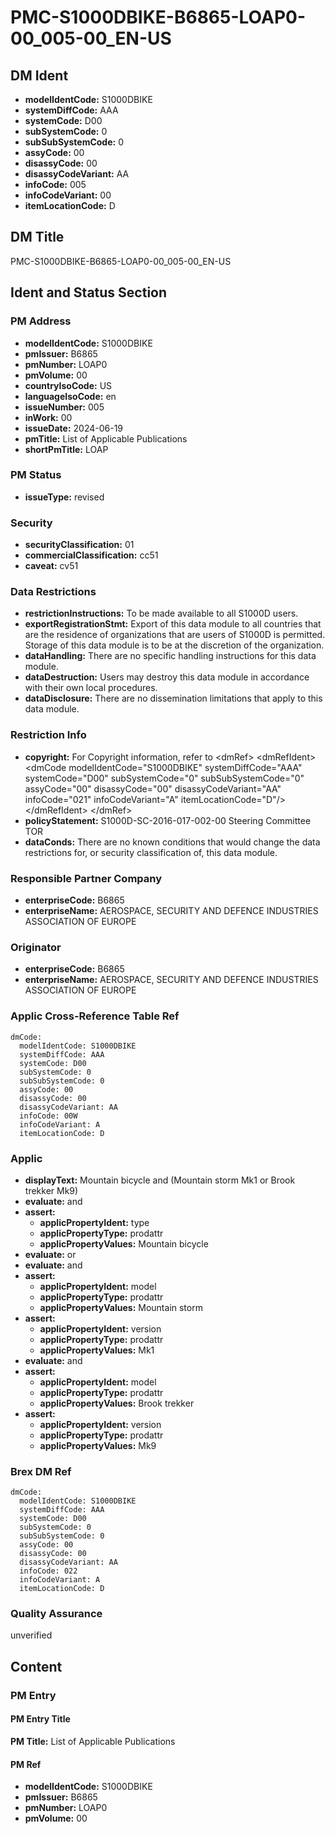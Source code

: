 # PMC-S1000DBIKE-B6865-LOAP0-00_005-00_EN-US

## DM Ident

*   **modelIdentCode:** S1000DBIKE
*   **systemDiffCode:** AAA
*   **systemCode:** D00
*   **subSystemCode:** 0
*   **subSubSystemCode:** 0
*   **assyCode:** 00
*   **disassyCode:** 00
*   **disassyCodeVariant:** AA
*   **infoCode:** 005
*   **infoCodeVariant:** 00
*   **itemLocationCode:** D

## DM Title

PMC-S1000DBIKE-B6865-LOAP0-00_005-00_EN-US

## Ident and Status Section

### PM Address

*   **modelIdentCode:** S1000DBIKE
*   **pmIssuer:** B6865
*   **pmNumber:** LOAP0
*   **pmVolume:** 00
*   **countryIsoCode:** US
*   **languageIsoCode:** en
*   **issueNumber:** 005
*   **inWork:** 00
*   **issueDate:** 2024-06-19
*   **pmTitle:** List of Applicable Publications
*   **shortPmTitle:** LOAP

### PM Status

*   **issueType:** revised

### Security

*   **securityClassification:** 01
*   **commercialClassification:** cc51
*   **caveat:** cv51

### Data Restrictions

*   **restrictionInstructions:** To be made available to all S1000D users.
*   **exportRegistrationStmt:** Export of this data module to all countries that are the residence of organizations that are users of S1000D is permitted. Storage of this data module is to be at the discretion of the organization.
*   **dataHandling:** There are no specific handling instructions for this data module.
*   **dataDestruction:** Users may destroy this data module in accordance with their own local procedures.
*   **dataDisclosure:** There are no dissemination limitations that apply to this data module.

### Restriction Info

*   **copyright:** For Copyright information, refer to &lt;dmRef&gt; &lt;dmRefIdent&gt; &lt;dmCode modelIdentCode="S1000DBIKE" systemDiffCode="AAA" systemCode="D00" subSystemCode="0" subSubSystemCode="0" assyCode="00" disassyCode="00" disassyCodeVariant="AA" infoCode="021" infoCodeVariant="A" itemLocationCode="D"/> &lt;/dmRefIdent&gt; &lt;/dmRef&gt;
*   **policyStatement:** S1000D-SC-2016-017-002-00 Steering Committee TOR
*   **dataConds:** There are no known conditions that would change the data restrictions for, or security classification of, this data module.

### Responsible Partner Company

*   **enterpriseCode:** B6865
*   **enterpriseName:** AEROSPACE, SECURITY AND DEFENCE INDUSTRIES ASSOCIATION OF EUROPE

### Originator

*   **enterpriseCode:** B6865
*   **enterpriseName:** AEROSPACE, SECURITY AND DEFENCE INDUSTRIES ASSOCIATION OF EUROPE

### Applic Cross-Reference Table Ref

```
dmCode:
  modelIdentCode: S1000DBIKE
  systemDiffCode: AAA
  systemCode: D00
  subSystemCode: 0
  subSubSystemCode: 0
  assyCode: 00
  disassyCode: 00
  disassyCodeVariant: AA
  infoCode: 00W
  infoCodeVariant: A
  itemLocationCode: D
```

### Applic

*   **displayText:** Mountain bicycle and (Mountain storm Mk1 or Brook trekker Mk9)
*   **evaluate:** and
*   **assert:**
    *   **applicPropertyIdent:** type
    *   **applicPropertyType:** prodattr
    *   **applicPropertyValues:** Mountain bicycle
*   **evaluate:** or
*   **evaluate:** and
*   **assert:**
    *   **applicPropertyIdent:** model
    *   **applicPropertyType:** prodattr
    *   **applicPropertyValues:** Mountain storm
*   **assert:**
    *   **applicPropertyIdent:** version
    *   **applicPropertyType:** prodattr
    *   **applicPropertyValues:** Mk1
*   **evaluate:** and
*   **assert:**
    *   **applicPropertyIdent:** model
    *   **applicPropertyType:** prodattr
    *   **applicPropertyValues:** Brook trekker
*   **assert:**
    *   **applicPropertyIdent:** version
    *   **applicPropertyType:** prodattr
    *   **applicPropertyValues:** Mk9

### Brex DM Ref

```
dmCode:
  modelIdentCode: S1000DBIKE
  systemDiffCode: AAA
  systemCode: D00
  subSystemCode: 0
  subSubSystemCode: 0
  assyCode: 00
  disassyCode: 00
  disassyCodeVariant: AA
  infoCode: 022
  infoCodeVariant: A
  itemLocationCode: D
```

### Quality Assurance

unverified

## Content

### PM Entry

#### PM Entry Title

**PM Title:** List of Applicable Publications

#### PM Ref

*   **modelIdentCode:** S1000DBIKE
*   **pmIssuer:** B6865
*   **pmNumber:** LOAP0
*   **pmVolume:** 00